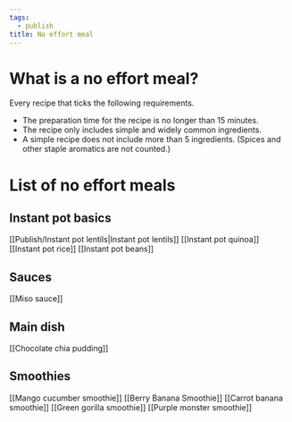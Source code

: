 ```yaml
---
tags:
  - publish
title: No effort meal
---
```

# What is a no effort meal?
Every recipe that ticks the following requirements.
- The preparation time for the recipe is no longer than 15 minutes.
- The recipe only includes simple and widely common ingredients.
- A simple recipe does not include more than 5 ingredients. (Spices and other staple aromatics are not counted.)
# List of no effort meals
## Instant pot basics
[[Publish/Instant pot lentils|Instant pot lentils]]
[[Instant pot quinoa]]
[[Instant pot rice]]
[[Instant pot beans]]
## Sauces
[[Miso sauce]]
## Main dish
[[Chocolate chia pudding]]
## Smoothies
[[Mango cucumber smoothie]]
[[Berry Banana Smoothie]]
[[Carrot banana smoothie]]
[[Green gorilla smoothie]]
[[Purple monster smoothie]]